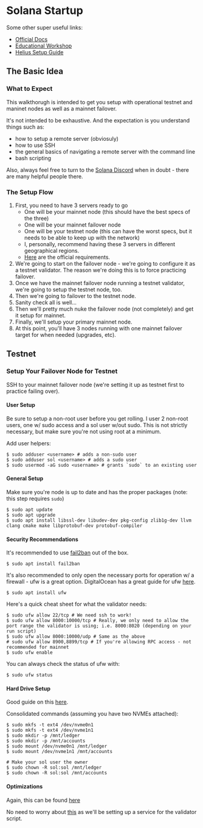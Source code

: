 # Solana Startup

Some other super useful links:
- [Official Docs](https://docs.anza.xyz/)
- [Educational Workshop](https://www.youtube.com/playlist?list=PLilwLeBwGuK6jKrmn7KOkxRxS9tvbRa5p)
- [Helius Setup Guide](https://www.helius.dev/blog/how-to-set-up-a-solana-validator)

## The Basic Idea

### What to Expect

This walkthorugh is intended to get you setup with operational testnet and maninet nodes as well as a mainnet failover.

It's not intended to be exhaustive. And the expectation is you understand things such as:
- how to setup a remote server (obviosuly)
- how to use SSH
- the general basics of navigating a remote server with the command line
- bash scripting

Also, always feel free to turn to the [Solana Discord](https://solana.com/discord) when in doubt - there are many helpful people there.

### The Setup Flow

1. First, you need to have 3 servers ready to go
    - One will be your mainnet node (this should have the best specs of the three)
    - One will be your mainnet failover node
    - One will be your testnet node (this can have the worst specs, but it needs to be able to keep up with the network)
    - I, personally, recommend having these 3 servers in different geographical regions.
    - [Here](https://docs.anza.xyz/operations/requirements/) are the official requirements.
2. We're going to start on the failover node - we're going to configure it as a testnet validator. The reason we're doing this is to force practicing failover.
3. Once we have the mainnet failover node running a testnet validator, we're going to setup the testnet node, too.
4. Then we're going to failover to the testnet node.
5. Sanity check all is well...
6. Then we'll pretty much nuke the failover node (not completely) and get it setup for mainnet.
7. Finally, we'll setup your primary mainnet node.
8. At this point, you'll have 3 nodes running with one mainnet failover target for when needed (upgrades, etc).

## Testnet

### Setup Your Failover Node for Testnet

SSH to your mainnet failover node (we're setting it up as testnet first to practice failing over).

#### User Setup

Be sure to setup a non-root user before you get rolling. I user 2 non-root users, one w/ sudo access and a sol user w/out sudo. This is not strictly necessary, but make sure you're not using root at a minimum.

Add user helpers:
```
$ sudo adduser <username> # adds a non-sudo user
$ sudo adduser sol <username> # adds a sudo user 
$ sudo usermod -aG sudo <username> # grants `sudo` to an existing user
```

#### General Setup

Make sure you're node is up to date and has the proper packages (note: this step requires `sudo`)
```
$ sudo apt update
$ sudo apt upgrade
$ sudo apt install libssl-dev libudev-dev pkg-config zlib1g-dev llvm clang cmake make libprotobuf-dev protobuf-compiler
```

#### Security Recommendations

It's recommended to use [fail2ban](https://github.com/fail2ban/fail2ban) out of the box.
```
$ sudo apt install fail2ban
```

It's also recommended to only open the necessary ports for operation w/ a firewall - ufw is a great option. DigitalOcean has a great guide for ufw [here](https://www.digitalocean.com/community/tutorials/ufw-essentials-common-firewall-rules-and-commands).
```
$ sudo apt install ufw
```


Here's a quick cheat sheet for what the validator needs:
```
$ sudo ufw allow 22/tcp # We need ssh to work!
$ sudo ufw allow 8000:10000/tcp # Really, we only need to allow the port range the validator is using; i.e. 8000:8020 (depending on your run script)
$ sudo ufw allow 8000:10000/udp # Same as the above
# sudo ufw allow 8900,8899/tcp # If you're allowing RPC access - not recommended for mainnet
$ sudo ufw enable
```

You can always check the status of ufw with:
```
$ sudo ufw status
```

#### Hard Drive Setup

Good guide on this [here](https://docs.anza.xyz/operations/setup-a-validator#hard-drive-setup).

Consolidated commands (assuming you have two NVMEs attached):
```
$ sudo mkfs -t ext4 /dev/nvme0n1
$ sudo mkfs -t ext4 /dev/nvme1n1
$ sudo mkdir -p /mnt/ledger
$ sudo mkdir -p /mnt/accounts
$ sudo mount /dev/nvme0n1 /mnt/ledger
$ sudo mount /dev/nvme1n1 /mnt/accounts

# Make your sol user the owner
$ sudo chown -R sol:sol /mnt/ledger
$ sudo chown -R sol:sol /mnt/accounts
```


#### Optimizations

Again, this can be found [here](https://docs.anza.xyz/operations/setup-a-validator#optimize-sysctl-knobs)

No need to worry about [this](https://docs.anza.xyz/operations/setup-a-validator#increase-systemd-and-session-file-limits) as we'll be setting up a service for the validator script.